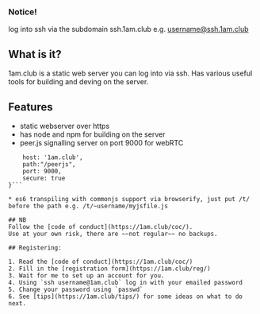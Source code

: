 
### Notice!

log into ssh via the subdomain ssh.1am.club e.g. username@ssh.1am.club

## What is it?

1am.club is a static web server you can log into via ssh. Has various useful tools for building and deving on the server.

## Features

* static webserver over https
* has node and npm for building on the server
* peer.js signalling server on port 9000 for webRTC


```const peerSettings = {
	host: '1am.club',
	path:"/peerjs",
	port: 9000,
	secure: true
}```

* es6 transpiling with commonjs support via browserify, just put /t/ before the path e.g. /t/~username/myjsfile.js

## NB
Follow the [code of conduct](https://1am.club/coc/).
Use at your own risk, there are ~~not regular~~ no backups.

## Registering:

1. Read the [code of conduct](https://1am.club/coc/)
2. Fill in the [registration form](https://1am.club/reg/)
3. Wait for me to set up an account for you.
4. Using `ssh username@1am.club` log in with your emailed password
5. Change your password using `passwd`
6. See [tips](https://1am.club/tips/) for some ideas on what to do next.
